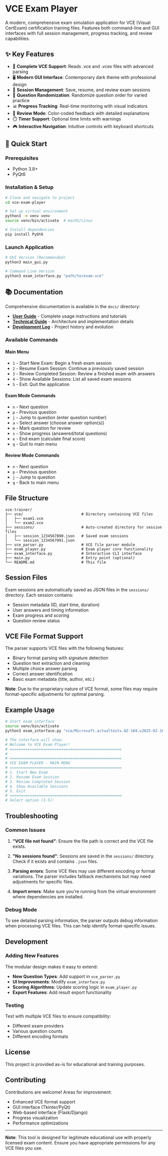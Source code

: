 # VCE Exam Player

A modern, comprehensive exam simulation application for VCE (Visual CertExam) certification training files. Features both command-line and GUI interfaces with full session management, progress tracking, and review capabilities.

## ✨ Key Features

- 🎯 **Complete VCE Support**: Reads .vce and .vcex files with advanced parsing
- 🖥️ **Modern GUI Interface**: Contemporary dark theme with professional design
- 💾 **Session Management**: Save, resume, and review exam sessions
- 🔀 **Question Randomization**: Randomize question order for varied practice
- 📊 **Progress Tracking**: Real-time monitoring with visual indicators
- 🎨 **Review Mode**: Color-coded feedback with detailed explanations
- ⏱️ **Timer Support**: Optional time limits with warnings
- 🎮 **Interactive Navigation**: Intuitive controls with keyboard shortcuts

## 🚀 Quick Start

### Prerequisites
- Python 3.8+
- PyQt6

### Installation & Setup
```bash
# Clone and navigate to project
cd vce-exam-player

# Set up virtual environment
python3 -m venv venv
source venv/bin/activate  # macOS/Linux

# Install dependencies
pip install PyQt6
```

### Launch Application
```bash
# GUI Version (Recommended)
python3 main_gui.py

# Command Line Version
python3 exam_interface.py "path/to/exam.vce"
```

## 📚 Documentation

Comprehensive documentation is available in the `docs/` directory:

- **[User Guide](docs/USER_GUIDE.md)** - Complete usage instructions and tutorials
- **[Technical Guide](docs/TECHNICAL_GUIDE.md)** - Architecture and implementation details  
- **[Development Log](docs/DEVELOPMENT_LOG.md)** - Project history and evolution

### Available Commands

#### Main Menu
- `1` - Start New Exam: Begin a fresh exam session
- `2` - Resume Exam Session: Continue a previously saved session
- `3` - Review Completed Session: Review a finished exam with answers
- `4` - Show Available Sessions: List all saved exam sessions
- `5` - Exit: Quit the application

#### Exam Mode Commands
- `n` - Next question
- `p` - Previous question
- `j` - Jump to question (enter question number)
- `a` - Select answer (choose answer option(s))
- `m` - Mark question for review
- `s` - Show progress (answered/total questions)
- `e` - End exam (calculate final score)
- `q` - Quit to main menu

#### Review Mode Commands
- `n` - Next question
- `p` - Previous question
- `j` - Jump to question
- `q` - Back to main menu

## File Structure

```
vce-trainer/
├── vce/                          # Directory containing VCE files
│   ├── exam1.vce
│   └── exam2.vce
├── sessions/                     # Auto-created directory for session files
│   ├── session_1234567890.json   # Saved exam sessions
│   └── session_1234567891.json
├── vce_parser.py                 # VCE file parser module
├── exam_player.py                # Exam player core functionality
├── exam_interface.py             # Interactive CLI interface
├── main.py                       # Entry point (optional)
└── README.md                     # This file
```

## Session Files

Exam sessions are automatically saved as JSON files in the `sessions/` directory. Each session contains:

- Session metadata (ID, start time, duration)
- User answers and timing information
- Exam progress and scoring
- Question review status

## VCE File Format Support

The parser supports VCE files with the following features:

- Binary format parsing with signature detection
- Question text extraction and cleaning
- Multiple choice answer parsing
- Correct answer identification
- Basic exam metadata (title, author, etc.)

**Note**: Due to the proprietary nature of VCE format, some files may require format-specific adjustments for optimal parsing.

## Example Usage

```bash
# Start exam interface
source venv/bin/activate
python3 exam_interface.py "vce/Microsoft.actualtests.AZ-104.v2025-02-16.by.ida.206q.vce"

# The interface will show:
# Welcome to VCE Exam Player!
# ==================================================
#
# ==================================================
# VCE EXAM PLAYER - MAIN MENU
# ==================================================
# 1. Start New Exam
# 2. Resume Exam Session
# 3. Review Completed Session
# 4. Show Available Sessions
# 5. Exit
# ==================================================
# Select option (1-5):
```

## Troubleshooting

### Common Issues

1. **"VCE file not found"**: Ensure the file path is correct and the VCE file exists.

2. **"No sessions found"**: Sessions are saved in the `sessions/` directory. Check if it exists and contains `.json` files.

3. **Parsing errors**: Some VCE files may use different encoding or format variations. The parser includes fallback mechanisms but may need adjustments for specific files.

4. **Import errors**: Make sure you're running from the virtual environment where dependencies are installed.

### Debug Mode

To see detailed parsing information, the parser outputs debug information when processing VCE files. This can help identify format-specific issues.

## Development

### Adding New Features

The modular design makes it easy to extend:

- **New Question Types**: Add support in `vce_parser.py`
- **UI Improvements**: Modify `exam_interface.py`
- **Scoring Algorithms**: Update scoring logic in `exam_player.py`
- **Export Features**: Add result export functionality

### Testing

Test with multiple VCE files to ensure compatibility:
- Different exam providers
- Various question counts
- Different encoding formats

## License

This project is provided as-is for educational and training purposes.

## Contributing

Contributions are welcome! Areas for improvement:
- Enhanced VCE format support
- GUI interface (Tkinter/PyQt)
- Web-based interface (Flask/Django)
- Progress visualization
- Performance optimizations

---

**Note**: This tool is designed for legitimate educational use with properly licensed exam content. Ensure you have appropriate permissions for any VCE files you use.
